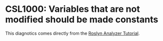 # CSL1000: Variables that are not modified should be made constants

This diagnotics comes directly from the [Roslyn Analyzer Tutorial](https://learn.microsoft.com/en-us/visualstudio/extensibility/getting-started-with-roslyn-analyzers).
